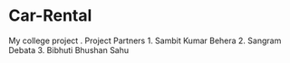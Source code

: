 # Car-Rental
My college project .
Project Partners
    1. Sambit Kumar Behera
    2. Sangram Debata
    3. Bibhuti Bhushan Sahu


